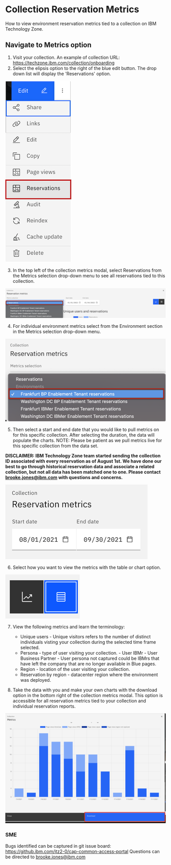 # Collection Reservation Metrics

How to view environment reservation metrics tied to a collection on IBM Technology Zone.

## Navigate to Metrics option

1. Visit your collection. 
An example of collection URL: https://techzone.ibm.com/collection/onboarding
2. Select the elipsis option to the right of the blue edit button. The drop down list will display the 'Reservations' option.

![Reservations metrics](Images/reservations%20metrics.png)  

3. In the top left of the collection metrics modal, select Reservations from the Metrics selection drop-down menu to see all reservations tied to this collection.

![metrics for reservations](Images/all_reservation_metrics.png)  

4. For individual environment metrics select from the Environment section in the Metrics selection drop-down menu. 

![individual reservation metrics](Images/individual_reservation_metrics_select.png)  

5. Then select a start and end date that you would like to pull metrics on for this specific collection. After selecting the duration, the data will populate the charts. NOTE: Please be patient as we pull metrics live for this specific collection from the data set. 

**DISCLAIMER: IBM Technology Zone team started sending the collection ID associated with every reservation as of August 1st. We have done our best to go through historical reservation data and associate a related collection, but not all data has been matched one to one. Please contact brooke.jones@ibm.com with questions and concerns.** 

![collection-metrics-dates](Images/collection%20reservation%20metrics%20date%20picker.png)  

6. Select how you want to view the metrics with the table or chart option.  

![chart and list toggle](Images/Screen%20Shot%202021-07-20%20at%209.47.43%20AM.png)  

7. View the following  metrics and learn the terminology: 
    * Unique users - Unique visitors refers to the number of distinct individuals visting your collection during the selected time frame selected. 
    * Persona - type of user visiting your collection. 
          - User IBMr
          - User Business Partner
          - User persona not captured could be IBMrs that have left the company that are no longer available in Blue pages.
    * Region - location of the user visiting your collection. 
    * Reservation by region - datacenter region where the environment was deployed.

8. Take the data with you and make your own charts with the download option in the bottom right of the collection metrics modal. This option is accessible for all reservation metrics tied to your collection and individual reservation reports. 

![download metrics](Images/download-metrics.png)



### SME

Bugs identified can be captured in git issue board: https://github.ibm.com/itz2-0/cap-common-access-portal
Questions can be directed to brooke.jones@ibm.com
